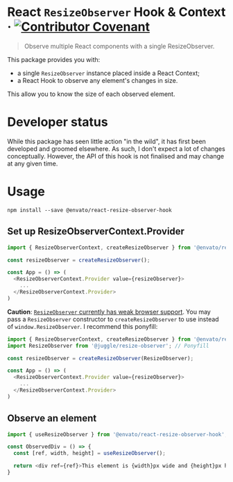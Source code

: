 # React `ResizeObserver` Hook &amp; Context &middot; [![Contributor Covenant](https://img.shields.io/badge/Contributor%20Covenant-v2.0%20adopted-ff69b4.svg)](CODE-OF-CONDUCT.md)

> Observe multiple React components with a single ResizeObserver.

This package provides you with:

* a single `ResizeObserver` instance placed inside a React Context;
* a React Hook to observe any element's changes in size.

This allow you to know the size of each observed element.

# Developer status

While this package has seen little action "in the wild", it has first been developed and groomed elsewhere. As such, I don't expect a lot of changes conceptually. However, the API of this hook is not finalised and may change at any given time.

# Usage

```shell
npm install --save @envato/react-resize-observer-hook
```

## Set up ResizeObserverContext.Provider

```javascript
import { ResizeObserverContext, createResizeObserver } from '@envato/react-resize-observer-hook';

const resizeObserver = createResizeObserver();

const App = () => (
  <ResizeObserverContext.Provider value={resizeObserver}>
    ...
  </ResizeObserverContext.Provider>
)
```
**Caution**: [`ResizeObserver` currently has weak browser support](https://caniuse.com/#feat=mdn-api_resizeobserver_resizeobserver). You may pass a `ResizeObserver` constructor to `createResizeObserver` to use instead of `window.ResizeObserver`. I recommend this ponyfill:

```javascript
import { ResizeObserverContext, createResizeObserver } from '@envato/react-resize-observer-hook';
import ResizeObserver from '@juggle/resize-observer'; // Ponyfill

const resizeObserver = createResizeObserver(ResizeObserver);

const App = () => (
  <ResizeObserverContext.Provider value={resizeObserver}>
    ...
  </ResizeObserverContext.Provider>
)
```

## Observe an element

```javascript
import { useResizeObserver } from '@envato/react-resize-observer-hook';

const ObservedDiv = () => {
  const [ref, width, height] = useResizeObserver();

  return <div ref={ref}>This element is {width}px wide and {height}px high.</div>
}
```
